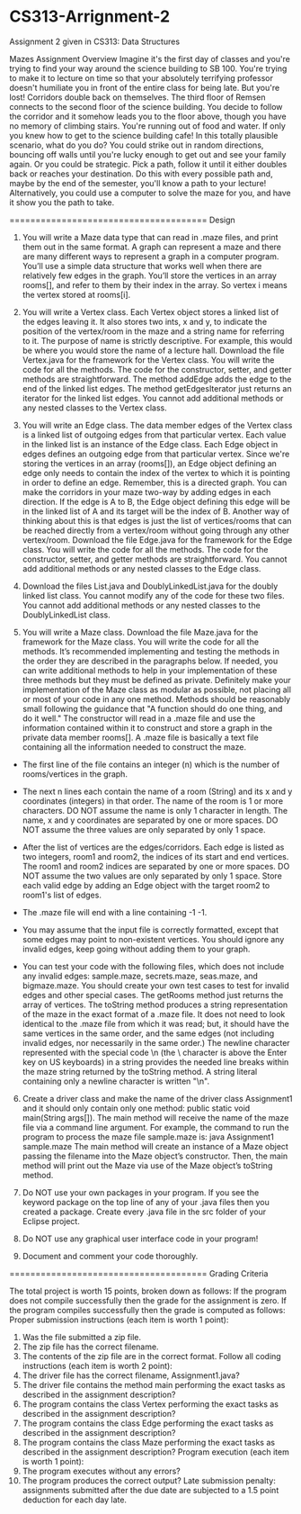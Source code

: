 # CS313-Arrignment-2
Assignment 2 given in CS313: Data Structures

Mazes Assignment
Overview
Imagine it's the first day of classes and you're trying to find your way around the science building to SB 100. 
You're trying to make it to lecture on time so that your absolutely terrifying professor doesn't humiliate you in 
front of the entire class for being late. But you're lost! Corridors double back on themselves. The third floor of 
Remsen connects to the second floor of the science building. You decide to follow the corridor and it somehow leads 
you to the floor above, though you have no memory of climbing stairs. You're running out of food and water. If only 
you knew how to get to the science building cafe! In this totally plausible scenario, what do you do? You could 
strike out in random directions, bouncing off walls until you're lucky enough to get out and see your family again. 
Or you could be strategic. Pick a path, follow it until it either doubles back or reaches your destination. Do this 
with every possible path and, maybe by the end of the semester, you'll know a path to your lecture! Alternatively, 
you could use a computer to solve the maze for you, and have it show you the path to take.

======================================
Design

1. You will write a Maze data type that can read in .maze files, and print them out in the same format. A graph can 
represent a maze and there are many different ways to represent a graph in a computer program. You’ll use a simple 
data structure that works well when there are relatively few edges in the graph. You’ll store the vertices in an array 
rooms[], and refer to them by their index in the array. So vertex i means the vertex stored at rooms[i].

2. You will write a Vertex class. Each Vertex object stores a linked list of the edges leaving it. It also stores two 
ints, x and y, to indicate the position of the vertex/room in the maze and a string name for referring to it. The 
purpose of name is strictly descriptive. For example, this would be where you would store the name of a lecture hall.
Download the file Vertex.java for the framework for the Vertex class. You will write the code for all the methods. 
The code for the constructor, setter, and getter methods are straightforward. The method addEdge adds the edge to the 
end of the linked list edges. The method getEdgesIterator just returns an iterator for the linked list edges. You 
cannot add additional methods or any nested classes to the Vertex class.

3. You will write an Edge class. The data member edges of the Vertex class is a linked list of outgoing edges from 
that particular vertex. Each value in the linked list is an instance of the Edge class. Each Edge object in edges 
defines an outgoing edge from that particular vertex. Since we're storing the vertices in an array (rooms[]), an Edge 
object defining an edge only needs to contain the index of the vertex to which it is pointing in order to define an 
edge. Remember, this is a directed graph. You can make the corridors in your maze two-way by adding edges in each 
direction. If the edge is A to B, the Edge object defining this edge will be in the linked list of A and its target 
will be the index of B. Another way of thinking about this is that edges is just the list of vertices/rooms that can 
be reached directly from a vertex/room without going through any other vertex/room.
Download the file Edge.java for the framework for the Edge class. You will write the code for all the methods. The 
code for the constructor, setter, and getter methods are straightforward. You cannot add additional methods or any 
nested classes to the Edge class.

4. Download the files List.java and DoublyLinkedList.java for the doubly linked list class. You cannot modify any of 
the code for these two files. You cannot add additional methods or any nested classes to the DoublyLinkedList class.

5. You will write a Maze class. Download the file Maze.java for the framework for the Maze class. You will write the code 
for all the methods. It’s recommended implementing and testing the methods in the order they are described in the 
paragraphs below. If needed, you can write additional methods to help in your implementation of these three methods 
but they must be defined as private. Definitely make your implementation of the Maze class as modular as possible, not 
placing all or most of your code in any one method. Methods should be reasonably small following the guidance that "A 
function should do one thing, and do it well."
The constructor will read in a .maze file and use the information contained within it to construct and store a graph in 
the private data member rooms[]. A .maze file is basically a text file containing all the information needed to construct 
the maze.

- The first line of the file contains an integer (n) which is the number of rooms/vertices in the graph.

- The next n lines each contain the name of a room (String) and its x and y coordinates (integers) in that order. 
The name of the room is 1 or more characters. DO NOT assume the name is only 1 character in length. The name, x and y 
coordinates are separated by one or more spaces. DO NOT assume the three values are only separated by only 1 space.

- After the list of vertices are the edges/corridors. Each edge is listed as two integers, room1 and room2, the indices 
of its start and end vertices. The room1 and room2 indices are separated by one or more spaces. DO NOT assume the two 
values are only separated by only 1 space. Store each valid edge by adding an Edge object with the target room2 to room1's 
list of edges.

- The .maze file will end with a line containing -1 -1.

- You may assume that the input file is correctly formatted, except that some edges may point to non-existent vertices. 
You should ignore any invalid edges, keep going without adding them to your graph.

- You can test your code with the following files, which does not include any invalid edges: sample.maze, secrets.maze, 
seas.maze, and bigmaze.maze. You should create your own test cases to test for invalid edges and other special cases.
The getRooms method just returns the array of vertices.
The toString method produces a string representation of the maze in the exact format of a .maze file. 
It does not need to look identical to the .maze file from which it was read; but, it should have the same vertices in 
the same order, and the same edges (not including invalid edges, nor necessarily in the same order.) The newline character
represented with the special code \n (the \ character is above the Enter key on US keyboards) in a string provides the 
needed line breaks within the maze string returned by the toString method. A string literal containing only a newline 
character is written "\n".

6. Create a driver class and make the name of the driver class Assignment1 and it should only contain only one method:
public static void main(String args[]).
The main method will receive the name of the maze file via a command line argument. For example, the command to run the 
program to process the maze file sample.maze is:
java Assignment1 sample.maze
The main method will create an instance of a Maze object passing the filename into the Maze object’s constructor. 
Then, the main method will print out the Maze via use of the Maze object’s toString method.

7. Do NOT use your own packages in your program. If you see the keyword package on the top line of any of your .java 
files then you created a package. Create every .java file in the src folder of your Eclipse project.

8. Do NOT use any graphical user interface code in your program!

9. Document and comment your code thoroughly.

======================================
Grading Criteria

The total project is worth 15 points, broken down as follows:
If the program does not compile successfully then the grade for the assignment is zero.
If the program compiles successfully then the grade is computed as follows:
Proper submission instructions (each item is worth 1 point):
1. Was the file submitted a zip file.
2. The zip file has the correct filename.
3. The contents of the zip file are in the correct format.
Follow all coding instructions (each item is worth 2 point):
4. The driver file has the correct filename, Assignment1.java?
5. The driver file contains the method main performing the exact tasks as described in the assignment description?
6. The program contains the class Vertex performing the exact tasks as described in the assignment description?
7. The program contains the class Edge performing the exact tasks as described in the assignment description?
8. The program contains the class Maze performing the exact tasks as described in the assignment description?
Program execution (each item is worth 1 point):
9. The program executes without any errors?
10. The program produces the correct output?
Late submission penalty: assignments submitted after the due date are subjected to a 1.5 point deduction for each day late.
